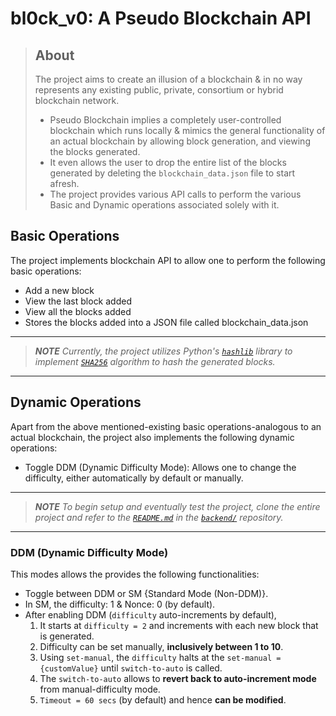 # bl0ck_v0: A Pseudo Blockchain API

> ## About
> The project aims to create an illusion of a blockchain & in no way represents any existing public, private, consortium or hybrid blockchain network.
> - Pseudo Blockchain implies a completely user-controlled blockchain which runs locally & mimics the general functionality of an actual blockchain
> by allowing block generation, and viewing the blocks generated.
> - It even allows the user to drop the entire list of the blocks generated by deleting the `blockchain_data.json` file to start afresh.
> - The project provides various API calls to perform the various Basic and Dynamic operations associated solely with it. 
 
## Basic Operations
The project implements blockchain API to allow one to perform the following basic operations:
- Add a new block
- View the last block added
- View all the blocks added
- Stores the blocks added into a JSON file called blockchain_data.json
---

> **_NOTE_** *Currently, the project utilizes Python's [`hashlib`](https://docs.python.org/3/library/hashlib.html) library to implement [`SHA256`](https://docs.python.org/3/library/hashlib.html#hashlib.shake_256) algorithm to hash the generated blocks.*

---

## Dynamic Operations
Apart from the above mentioned-existing basic operations-analogous to an actual blockchain, the project also implements the following dynamic operations:
- Toggle DDM (Dynamic Difficulty Mode): Allows one to change the difficulty, either automatically by default or manually.

---

> **_NOTE_** *To begin setup and eventually test the project, clone the entire project and refer to the [`README.md`](https://github.com/Aryaman47/bl0ck_v0/blob/main/backend/README.md) in the [`backend/`](https://github.com/Aryaman47/bl0ck_v0/blob/main/backend/) repository.*

---

### DDM (Dynamic Difficulty Mode) 
This modes allows the provides the following functionalities:
- Toggle between DDM or SM {Standard Mode (Non-DDM)}.
- In SM, the difficulty: 1 & Nonce: 0 (by default).
- After enabling DDM (`difficulty` auto-increments by default),
    1. It starts at `difficulty = 2` and increments with each new block that is generated.
    2. Difficulty can be set manually, **inclusively between 1 to 10**.
    3. Using `set-manual`, the `difficulty` halts at the `set-manual = {customValue}` until `switch-to-auto` is called.
    5. The `switch-to-auto` allows to **revert back to auto-increment mode** from manual-difficulty mode.
    6. `Timeout = 60 secs` (by default) and hence **can be modified**.


